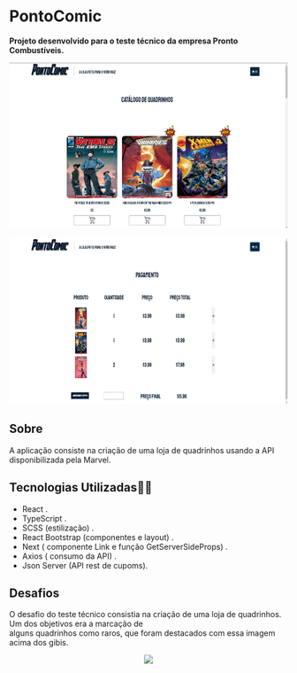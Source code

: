 # PontoComic

**Projeto desenvolvido para o teste técnico da empresa Pronto Combustíveis.**

<p align="center">
  <img  height="300" src="https://github.com/felipepasq/front-end-test/blob/felipepasqua/public/homePontoComic.png?raw=true">
</p>
<p align="center">
  <img  height="300" src="https://github.com/felipepasq/front-end-test/blob/felipepasqua/public/paymentPontoComic.png?raw=true">
</p>

## Sobre

A aplicação consiste na criação de uma loja de quadrinhos usando a API disponibilizada pela Marvel.

## Tecnologias Utilizadas👨‍💻

* React .
* TypeScript .
* SCSS (estilização) .
* React Bootstrap (componentes e layout) .
* Next ( componente Link e função GetServerSideProps) .
* Axios ( consumo da API) .
* Json Server (API rest de cupoms).
## Desafios

O desafio do teste técnico consistia na criação de uma loja de quadrinhos. Um dos objetivos era a marcação de\
alguns quadrinhos como raros, que foram destacados com essa imagem acima dos gibis.


<p align="center">
  <img  height="150" src="https://cdn.discordapp.com/attachments/462089416400175105/856700071395590185/3-36396_june-images-clip-art.png">
</p>
